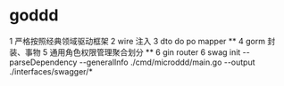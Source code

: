 # goddd
1   严格按照经典领域驱动框架
2   wire 注入
3   dto  do  po  mapper   **
4   gorm 封装、事物
5   通用角色权限管理聚合划分 **
6   gin router
6   swag init --parseDependency --generalInfo ./cmd/microddd/main.go --output ./interfaces/swagger/*